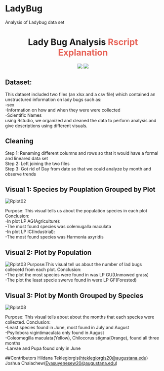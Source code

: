 # LadyBug
Analysis of Ladybug data set


<h1 align="center"> Lady Bug Analysis
     <a style="color:#E7655A;"> Rscript Explanation</a>
</h1>

<p align="center">  
<a><img src="https://img.shields.io/github/stars/FitBeatDepresso?label=Organization%20Stars&style=social"></a>     
<a href="https://opensource.org/licenses/MIT"><img src="https://img.shields.io/badge/license-MIT-blue.svg"></a>
</p>


## Dataset: 
This dataset included two files (an xlsx and a csv file) which contained an unstructured information on lady bugs such as:<br>
     -sex<br>
     -Information on how and when they were were collected<br>
     -Scientific Names<br>
using Rstudio, we organized and cleaned the data to perform analysis and give descriptions using different visuals.
## Cleaning
 Step 1: Renaming different columns and rows so that it would have a formal and lineared data set<br>
 Step 2: Left joining the two files<br>
 Step 3: Got rid of Day from date so that we could analyze by month and observe trends<br>
 
 ## Visual 1: Species by Pouplation Grouped by Plot

![Rplot02](https://user-images.githubusercontent.com/108307724/207134532-f8b665ec-6d46-4997-9404-6a615213e849.png)

 Purpose: This visual tells us about the population species in each plot
 Conclusion: <br>
-In plot LP AG(Agriculture):<br>
-The most found species was colemugalla maculata<br>
-In plot LP IC(Industrial):<br>
-The most found species was Harmonia axyridis<br>



 ## Visual 2: Plot by Population
 ![Rplot03](https://user-images.githubusercontent.com/108307724/207134797-0cbccaa0-0af2-475c-87b4-e908d251f298.png)
Purpose:This visual tell us about the number of lad bugs collecetd from each plot. 
Conclusion:<br>
-The plot the most species were found in was LP GU(Unmowed grass)<br>
-The plot the least specie swerve found in were LP GF(Forested)<br>


 ## Visual 3: Plot by Month Grouped by Species
 ![Rplot08](https://user-images.githubusercontent.com/108307724/207135034-31f6fbf5-6a3d-443e-8d1c-b568df9550da.png)
 
Purpose: This visual tells about about the months that each species were collected.
Conclusion:<br>
-Least species found in June, most found in July and August<br>
-Psyllobora vigintimaculata only found in August<br>
-Coleomegilla maculata(Yellow), Chilocorus stigma(Orange), found all three months<br>
-Larvae and Pupa found only in June<br>

##Contributors
Hildana Teklegiorgis(hteklegiorgis20@augustana.edu)
Joshua Chalachew(Eyasuyenesew20@augustana.edu)


